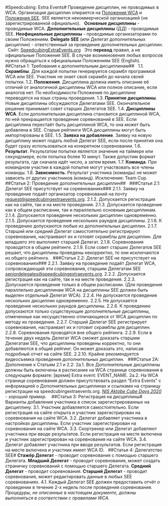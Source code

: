 #Speedcubing: Extra Events#
Проведение дисциплин, не проводимых в WCA. Организация дисциплин опирается на [Положения WCA](https://www.worldcubeassociation.org/regulations/translations/russian/)  и [Положения SEE](https://speedcubingextraevents.org/Regulations).
SEE является некоммерческой организацией (не зарегистрированной официально).
 
**Основные дисциплины** - проводимые WCA.
**Дополнительные дисциплины** (ДД)  - проводимые SEE. 
**Неофициальные дисциплины** - проводимые организаторами по своим Положениям.
**Delegate SEE** (или Делегат дополнительных дисциплин) - ответственный за проведение дополнительных дисциплин.
 
Сайт: [SpeedcubingExtraEvents.org](SpeedcubingExtraEvents.org)
 
Это **перевод** правил, а не официальные Положения SEE. В случае возникновения любых вопросов нужно обращаться к официальным Положениям SEE (English).
 
##Статья 1: Требования к дополнительным дисциплинам##
 
1.1. **Скрамблы**. Для каждой попытки генерируется скрамбл программой  WCA или SEE. Участник не знает свой скрамбл до начала своей попытки.
1.2. **Положения**. Дисциплина должна иметь описание её отличий от аналогичной дисциплины WCA или полное описание, если аналогов нет. По необходимости Положения по дисциплине переводятся на язык страны проведения.
1.3. **Принятие дисциплины**. Новые дисциплины обсуждаются Делегатами SEE. Окончательное решение принимает совет старших Делегатов SEE.
1.4. **Дисциплины WCA**. Если дополнительная дисциплина становится дисциплиной WCA, по ней прекращается проведение соревнований в SEE. Если дисциплина перестаёт быть дисциплиной WCA, то она может быть добавлена в SEE. Старые рейтинги WCA дисциплины могут быть импортированы в SEE.
1.5. **Заявка на добавление**. Заявку на новую дисциплину может подать любой Делегат SEE, если после принятия она будет сразу использоваться на конкретном соревновании.
1.6. **Результат**. Результатом попытки является значение на таймере или секундомере, если попытка более 10 минут. Также допустим формат результата, где сначала идёт число, а затем время.
1.7. **Команда**. При командном участии в каждой попытке могут участвовать все члены команды.
1.8. **Зависимость**. Результат участника (команды) не может зависеть от других участников (команд). Исключение: Team Cup.
 
##Статья 2: Проведение дополнительных дисциплин##
 
###Статья 2.1: Делегат SEE присутствует на соревнованиях###
2.1.1. Заявку на проведение подаёт организатор соревнований на почту <request@speedcubingextraevents.org>.
2.1.2. Допускается регистрация как на сайте, так и на месте проведения.
2.1.3. Допускается проведение как в общем расписании, так и параллельно основным дисциплинам.
2.1.4. Допускается проведение нескольких дисциплин одновременно.
2.1.5. Допускается проведение нескольких раундов дисциплины.
2.1.6. К проведению допускаются любые из дополнительных дисциплин.
2.1.7. Старший или средний Делегат самостоятельно регистрируют соревнования, настраивают их и готовят скрамблы для дисциплин. Для младшего это выполняет старший Делегат.
2.1.8. Соревнования проводятся в общем рейтинге.
2.1.9. Если совет старших Делегатов SEE решает, что дисциплины проведены некорректно, то они исключаются из общего рейтинга.
 
###Статья 2.2: Делегат SEE не присутствует на соревнованиях###
2.2.1. Заявку на проведение подаёт Делегат WCA, сопровождающий эти соревнования, старшим Делегатам SEE <seniordelegates@speedcubingextraevents.org>.
2.2.2. Допускается регистрация как на сайте, так и на месте проведения.
2.2.3. Допускается проведение только в общем расписании. (Для проведения параллельно дисциплинам WCA на дисциплины  SEE должен быть выделен отдельный Делегат WCA).
2.2.4. Не допускается проведение нескольких дисциплин одновременно. 
2.2.5. Не допускается проведение нескольких раундов дисциплины.
2.2.6. К проведению допускаются только существующие дополнительные дисциплины, отмеченные как несущественно отличающиеся от WCA дисциплин по методу их проведения.
2.2.7. Старший Делегат SEE регистрирует соревнования, настраивает их и готовит скрамблы для дисциплин.
2.2.8. Соревнования проводятся вне общего рейтинга.
2.2.9. Если в течение двух недель Делегат WCA сможет доказать старшим Делегатам SEE, что дисциплины проведены корректно, то они добавляются в общий рейтинг. Он может доказать это, написав подробный отчет на сайте SEE.
2.2.10. Крайне рекомендуется видеосъемка проведения дополнительных дисциплин.
 
###Статья 2A: Дополнение к Статьям 2.1 и 2.2:
2a.1. Все Дополнительные дисциплины должны быть включены в расписание на WCA странице соревнования в следующем формате: [время] Extra event: EVENT_NAME.
2a.2. На WCA странице соревнования должен присутствовать раздел “Extra Events” с информацией о Дополнительных дисциплинах и ссылками на страницу регистрации на speedcubingextraevents.org.
_[NIS Aktobe Cube Days 2020](https://www.worldcubeassociation.org/competitions/NISAktobeCubeDays2020#13239-extra-events) - хороший пример._
  
##Статья 3: Регистрация на дисциплины#
 
Варианты добавления участника в список зарегистрированных на дисциплину.
3.1. Участник добавляется самостоятельно. Если регистрация на сайте открыта и участник зарегистрирован на соревнования на сайте WCA.
3.2. Делегат добавляет участника в настройках дисциплины. Если участник зарегистрирован на соревнования на сайте WCA.
3.3. Скортрекер или Делегат добавляют участника при вводе результатов. Если регистрация на месте включена и участник зарегистрирован на соревнования на сайте WCA.
3.4. Делегат добавляет участника при вводе результатов. Если регистрация на месте включена и участник имеет WCA ID.
 
##Статья 4: Делегатство SEE#
**Стажёр Делегат** - проводит соревнования с помощью старшего Делегата.
**Младший Делегат** - проводит соревнования, может создать страничку соревнований с помощью старшего Делегата.
**Средний Делегат** - проводит соревнования.
**Старший Делегат** - проводит соревнования, может редактировать данные в любых SEE соревнованиях.
4.1. Каждый Делегат SEE должен предоставить отчёт о проведении в течение 2-х недель после проведения соревнования.
 
_Процедуры, не описанные в настоящем документе, должны выполняться в соответствии с правилами WCA._
